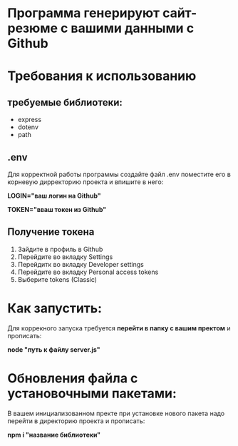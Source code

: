 # Программа генерируют сайт-резюме с вашими данными с Github 

# Требования к использованию
## требуемые библиотеки:
* express
* dotenv
* path

## .env
Для корректной работы программы создайте файл .env поместите его в корневую дирректорию проекта и впишите в него:

**LOGIN="ваш логин на Github"**

**TOKEN="вваш токен из Github"**

## Получение токена
1. Зайдите в профиль в Github
2. Перейдите во вкладку Settings
3. Перейдитк во вкладку Developer settings
4. Перейдите во вкладку Personal access tokens
5. Выберите tokens (Classic)

# Как запустить:
Для коррекного запуска требуется **перейти в папку с вашим пректом** и прописать:

**node "путь к файлу server.js"**

# Обновления файла с установочными пакетами:

В вашем инициализованном пректе при установке нового пакета надо перейти в директорию проекта и прописать:

**npm i "название библиотеки"**